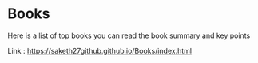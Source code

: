 # Books
Here is a list of top books you can read the book summary and key points

Link : https://saketh27github.github.io/Books/index.html
